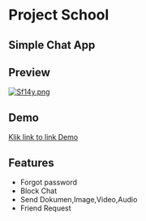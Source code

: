 
# Project School
## Simple Chat App




## Preview 
[![Sf14y.png](https://s10.gifyu.com/images/Sf14y.png)](https://gifyu.com/image/Sf14y)

## Demo

<a href="https://9000-idx-react-firebase-chat-1716946456997.cluster-bs35cdu5w5cuaxdfch3hqqt7zm.cloudworkstations.dev/?monospaceUid=797625
" target="_blank" rel="noopener noreferrer">Klik link to link Demo</a>
## Features

- Forgot password
- Block Chat
- Send Dokumen,Image,Video,Audio
- Friend Request

